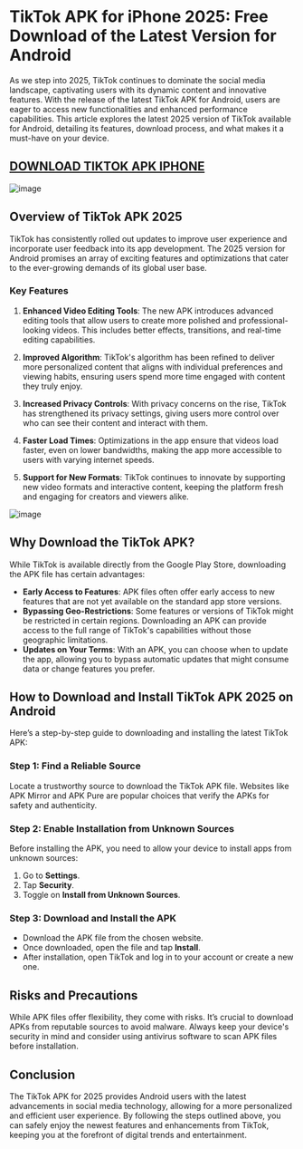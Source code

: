 # TikTok APK for iPhone 2025: Free Download of the Latest Version for Android

As we step into 2025, TikTok continues to dominate the social media landscape, captivating users with its dynamic content and innovative features. With the release of the latest TikTok APK for Android, users are eager to access new functionalities and enhanced performance capabilities. This article explores the latest 2025 version of TikTok available for Android, detailing its features, download process, and what makes it a must-have on your device.


## [DOWNLOAD TIKTOK APK IPHONE](https://tiktok-apk-iphone.modfyp.com/)

![image](https://github.com/user-attachments/assets/5c109eee-4edd-4784-9472-160eb87d7384)



## Overview of TikTok APK 2025

TikTok has consistently rolled out updates to improve user experience and incorporate user feedback into its app development. The 2025 version for Android promises an array of exciting features and optimizations that cater to the ever-growing demands of its global user base.

### Key Features

1. **Enhanced Video Editing Tools**: The new APK introduces advanced editing tools that allow users to create more polished and professional-looking videos. This includes better effects, transitions, and real-time editing capabilities.
   
2. **Improved Algorithm**: TikTok's algorithm has been refined to deliver more personalized content that aligns with individual preferences and viewing habits, ensuring users spend more time engaged with content they truly enjoy.
   
3. **Increased Privacy Controls**: With privacy concerns on the rise, TikTok has strengthened its privacy settings, giving users more control over who can see their content and interact with them.
   
4. **Faster Load Times**: Optimizations in the app ensure that videos load faster, even on lower bandwidths, making the app more accessible to users with varying internet speeds.
   
5. **Support for New Formats**: TikTok continues to innovate by supporting new video formats and interactive content, keeping the platform fresh and engaging for creators and viewers alike.

![image](https://github.com/user-attachments/assets/0648f18a-9311-402b-8418-983f23be5355)



## Why Download the TikTok APK?

While TikTok is available directly from the Google Play Store, downloading the APK file has certain advantages:

- **Early Access to Features**: APK files often offer early access to new features that are not yet available on the standard app store versions.
- **Bypassing Geo-Restrictions**: Some features or versions of TikTok might be restricted in certain regions. Downloading an APK can provide access to the full range of TikTok's capabilities without those geographic limitations.
- **Updates on Your Terms**: With an APK, you can choose when to update the app, allowing you to bypass automatic updates that might consume data or change features you prefer.

## How to Download and Install TikTok APK 2025 on Android

Here’s a step-by-step guide to downloading and installing the latest TikTok APK:

### Step 1: Find a Reliable Source
Locate a trustworthy source to download the TikTok APK file. Websites like APK Mirror and APK Pure are popular choices that verify the APKs for safety and authenticity.

### Step 2: Enable Installation from Unknown Sources
Before installing the APK, you need to allow your device to install apps from unknown sources:

1. Go to **Settings**.
2. Tap **Security**.
3. Toggle on **Install from Unknown Sources**.

### Step 3: Download and Install the APK
- Download the APK file from the chosen website.
- Once downloaded, open the file and tap **Install**.
- After installation, open TikTok and log in to your account or create a new one.

## Risks and Precautions

While APK files offer flexibility, they come with risks. It’s crucial to download APKs from reputable sources to avoid malware. Always keep your device's security in mind and consider using antivirus software to scan APK files before installation.

## Conclusion

The TikTok APK for 2025 provides Android users with the latest advancements in social media technology, allowing for a more personalized and efficient user experience. By following the steps outlined above, you can safely enjoy the newest features and enhancements from TikTok, keeping you at the forefront of digital trends and entertainment.
